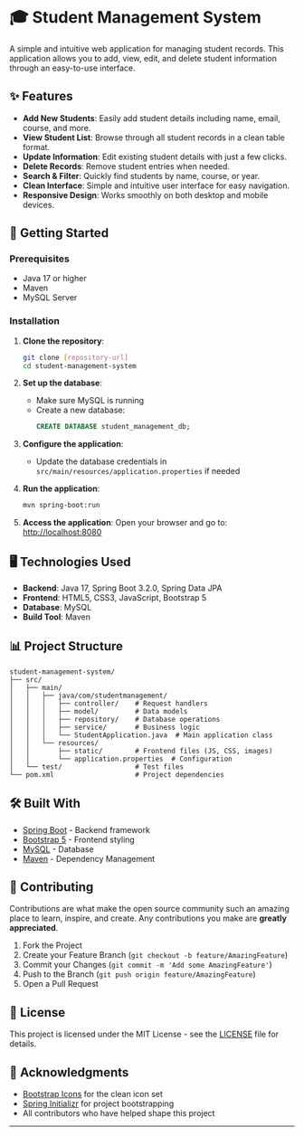 # 🎓 Student Management System

A simple and intuitive web application for managing student records. This application allows you to add, view, edit, and delete student information through an easy-to-use interface.

## ✨ Features

- **Add New Students**: Easily add student details including name, email, course, and more.
- **View Student List**: Browse through all student records in a clean table format.
- **Update Information**: Edit existing student details with just a few clicks.
- **Delete Records**: Remove student entries when needed.
- **Search & Filter**: Quickly find students by name, course, or year.
- **Clean Interface**: Simple and intuitive user interface for easy navigation.
- **Responsive Design**: Works smoothly on both desktop and mobile devices.

## 🚀 Getting Started

### Prerequisites

- Java 17 or higher
- Maven
- MySQL Server

### Installation

1. **Clone the repository**:
   ```bash
   git clone [repository-url]
   cd student-management-system
   ```

2. **Set up the database**:
   - Make sure MySQL is running
   - Create a new database:
     ```sql
     CREATE DATABASE student_management_db;
     ```

3. **Configure the application**:
   - Update the database credentials in `src/main/resources/application.properties` if needed

4. **Run the application**:
   ```bash
   mvn spring-boot:run
   ```

5. **Access the application**:
   Open your browser and go to: [http://localhost:8080](http://localhost:8080)

## 🖥️ Technologies Used

- **Backend**: Java 17, Spring Boot 3.2.0, Spring Data JPA
- **Frontend**: HTML5, CSS3, JavaScript, Bootstrap 5
- **Database**: MySQL
- **Build Tool**: Maven

## 📊 Project Structure

```
student-management-system/
├── src/
│   ├── main/
│   │   ├── java/com/studentmanagement/
│   │   │   ├── controller/    # Request handlers
│   │   │   ├── model/         # Data models
│   │   │   ├── repository/    # Database operations
│   │   │   ├── service/       # Business logic
│   │   │   └── StudentApplication.java  # Main application class
│   │   └── resources/
│   │       ├── static/        # Frontend files (JS, CSS, images)
│   │       └── application.properties  # Configuration
│   └── test/                  # Test files
└── pom.xml                    # Project dependencies
```

## 🛠️ Built With

- [Spring Boot](https://spring.io/projects/spring-boot) - Backend framework
- [Bootstrap 5](https://getbootstrap.com/) - Frontend styling
- [MySQL](https://www.mysql.com/) - Database
- [Maven](https://maven.apache.org/) - Dependency Management

## 🤝 Contributing

Contributions are what make the open source community such an amazing place to learn, inspire, and create. Any contributions you make are **greatly appreciated**.

1. Fork the Project
2. Create your Feature Branch (`git checkout -b feature/AmazingFeature`)
3. Commit your Changes (`git commit -m 'Add some AmazingFeature'`)
4. Push to the Branch (`git push origin feature/AmazingFeature`)
5. Open a Pull Request

## 📝 License

This project is licensed under the MIT License - see the [LICENSE](LICENSE) file for details.

## 🙏 Acknowledgments

- [Bootstrap Icons](https://icons.getbootstrap.com/) for the clean icon set
- [Spring Initializr](https://start.spring.io/) for project bootstrapping
- All contributors who have helped shape this project

---

